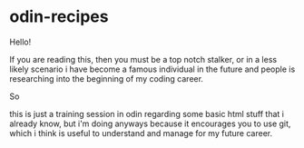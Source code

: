 # odin-recipes

Hello!

If you are reading this, then you must be a top notch stalker, or in a less likely scenario i have become a famous individual in the future and people is researching into the beginning of my coding career.

So

this is just a training session in odin regarding some basic html stuff that i already know, but i'm doing anyways because it encourages you to use git, which i think is useful to understand and manage for my future career.
